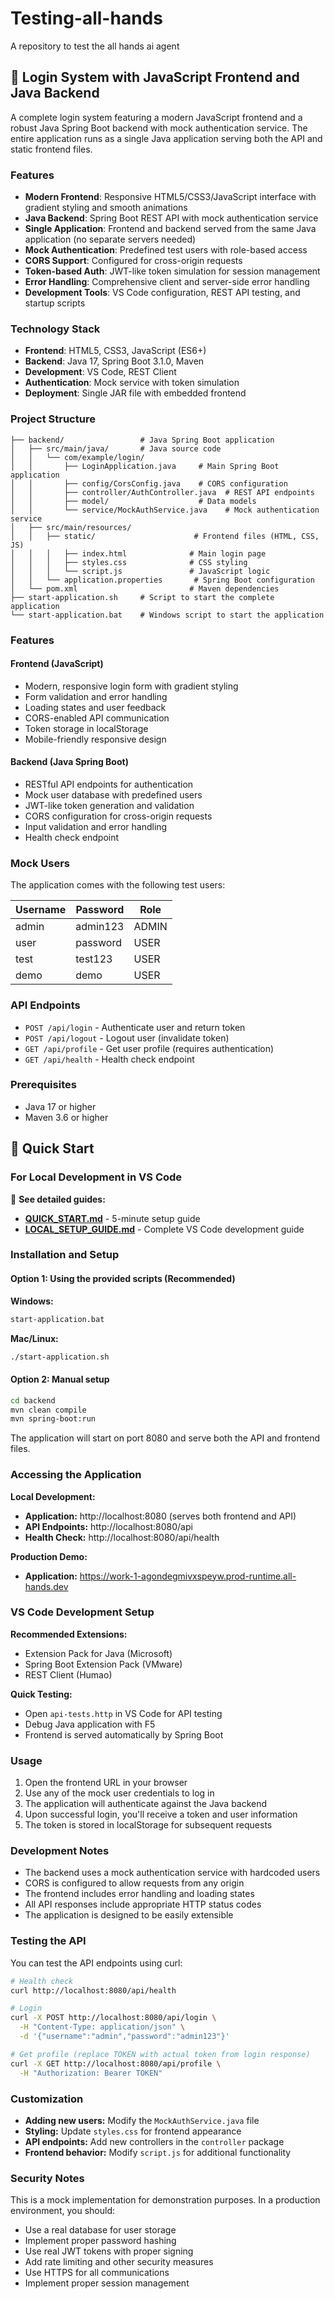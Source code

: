# Testing-all-hands
A repository to test the all hands ai agent

## 🚀 Login System with JavaScript Frontend and Java Backend

A complete login system featuring a modern JavaScript frontend and a robust Java Spring Boot backend with mock authentication service. The entire application runs as a single Java application serving both the API and static frontend files.

### Features

- **Modern Frontend**: Responsive HTML5/CSS3/JavaScript interface with gradient styling and smooth animations
- **Java Backend**: Spring Boot REST API with mock authentication service
- **Single Application**: Frontend and backend served from the same Java application (no separate servers needed)
- **Mock Authentication**: Predefined test users with role-based access
- **CORS Support**: Configured for cross-origin requests
- **Token-based Auth**: JWT-like token simulation for session management
- **Error Handling**: Comprehensive client and server-side error handling
- **Development Tools**: VS Code configuration, REST API testing, and startup scripts

### Technology Stack

- **Frontend**: HTML5, CSS3, JavaScript (ES6+)
- **Backend**: Java 17, Spring Boot 3.1.0, Maven
- **Development**: VS Code, REST Client
- **Authentication**: Mock service with token simulation
- **Deployment**: Single JAR file with embedded frontend

### Project Structure

```
├── backend/                 # Java Spring Boot application
│   ├── src/main/java/       # Java source code
│   │   └── com/example/login/
│   │       ├── LoginApplication.java     # Main Spring Boot application
│   │       ├── config/CorsConfig.java    # CORS configuration
│   │       ├── controller/AuthController.java  # REST API endpoints
│   │       ├── model/                    # Data models
│   │       └── service/MockAuthService.java    # Mock authentication service
│   ├── src/main/resources/
│   │   ├── static/                      # Frontend files (HTML, CSS, JS)
│   │   │   ├── index.html              # Main login page
│   │   │   ├── styles.css              # CSS styling
│   │   │   └── script.js               # JavaScript logic
│   │   └── application.properties       # Spring Boot configuration
│   └── pom.xml                         # Maven dependencies
├── start-application.sh     # Script to start the complete application
└── start-application.bat    # Windows script to start the application
```

### Features

#### Frontend (JavaScript)
- Modern, responsive login form with gradient styling
- Form validation and error handling
- Loading states and user feedback
- CORS-enabled API communication
- Token storage in localStorage
- Mobile-friendly responsive design

#### Backend (Java Spring Boot)
- RESTful API endpoints for authentication
- Mock user database with predefined users
- JWT-like token generation and validation
- CORS configuration for cross-origin requests
- Input validation and error handling
- Health check endpoint

### Mock Users

The application comes with the following test users:

| Username | Password | Role  |
|----------|----------|-------|
| admin    | admin123 | ADMIN |
| user     | password | USER  |
| test     | test123  | USER  |
| demo     | demo     | USER  |

### API Endpoints

- `POST /api/login` - Authenticate user and return token
- `POST /api/logout` - Logout user (invalidate token)
- `GET /api/profile` - Get user profile (requires authentication)
- `GET /api/health` - Health check endpoint

### Prerequisites

- Java 17 or higher
- Maven 3.6 or higher

## 🚀 Quick Start

### For Local Development in VS Code

📖 **See detailed guides:**
- **[QUICK_START.md](QUICK_START.md)** - 5-minute setup guide
- **[LOCAL_SETUP_GUIDE.md](LOCAL_SETUP_GUIDE.md)** - Complete VS Code development guide

### Installation and Setup

#### Option 1: Using the provided scripts (Recommended)

**Windows:**
```bash
start-application.bat
```

**Mac/Linux:**
```bash
./start-application.sh
```

#### Option 2: Manual setup

```bash
cd backend
mvn clean compile
mvn spring-boot:run
```

The application will start on port 8080 and serve both the API and frontend files.

### Accessing the Application

**Local Development:**
- **Application:** http://localhost:8080 (serves both frontend and API)
- **API Endpoints:** http://localhost:8080/api
- **Health Check:** http://localhost:8080/api/health

**Production Demo:**
- **Application:** https://work-1-agondegmivxspeyw.prod-runtime.all-hands.dev

### VS Code Development Setup

**Recommended Extensions:**
- Extension Pack for Java (Microsoft)
- Spring Boot Extension Pack (VMware)
- REST Client (Humao)

**Quick Testing:**
- Open `api-tests.http` in VS Code for API testing
- Debug Java application with F5
- Frontend is served automatically by Spring Boot

### Usage

1. Open the frontend URL in your browser
2. Use any of the mock user credentials to log in
3. The application will authenticate against the Java backend
4. Upon successful login, you'll receive a token and user information
5. The token is stored in localStorage for subsequent requests

### Development Notes

- The backend uses a mock authentication service with hardcoded users
- CORS is configured to allow requests from any origin
- The frontend includes error handling and loading states
- All API responses include appropriate HTTP status codes
- The application is designed to be easily extensible

### Testing the API

You can test the API endpoints using curl:

```bash
# Health check
curl http://localhost:8080/api/health

# Login
curl -X POST http://localhost:8080/api/login \
  -H "Content-Type: application/json" \
  -d '{"username":"admin","password":"admin123"}'

# Get profile (replace TOKEN with actual token from login response)
curl -X GET http://localhost:8080/api/profile \
  -H "Authorization: Bearer TOKEN"
```

### Customization

- **Adding new users:** Modify the `MockAuthService.java` file
- **Styling:** Update `styles.css` for frontend appearance
- **API endpoints:** Add new controllers in the `controller` package
- **Frontend behavior:** Modify `script.js` for additional functionality

### Security Notes

This is a mock implementation for demonstration purposes. In a production environment, you should:
- Use a real database for user storage
- Implement proper password hashing
- Use real JWT tokens with proper signing
- Add rate limiting and other security measures
- Use HTTPS for all communications
- Implement proper session management
